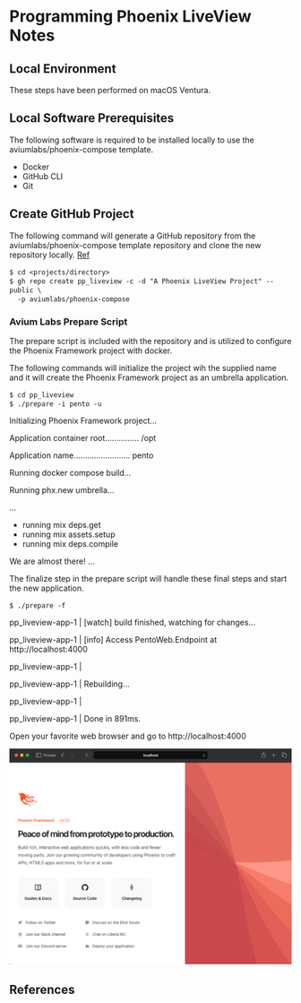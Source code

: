 Programming Phoenix LiveView Notes
==================================

Local Environment
-----------------
These steps have been performed on macOS Ventura.

Local Software Prerequisites
----------------------------
The following software is required to be installed locally to use the 
aviumlabs/phoenix-compose template.

- Docker
- GitHub CLI
- Git

Create GitHub Project 
---------------------
The following command will generate a GitHub repository from the 
aviumlabs/phoenix-compose template repository and clone the new repository 
locally. [Ref](#avl-phoenix-compose)

    $ cd <projects/directory>
    $ gh repo create pp_liveview -c -d "A Phoenix LiveView Project" --public \
      -p aviumlabs/phoenix-compose

### Avium Labs Prepare Script 

The prepare script is included with the repository and is utilized to configure 
the Phoenix Framework project with docker. 

The following commands will initialize the project wih the supplied name and 
it will create the Phoenix Framework project as an umbrella application.

    $ cd pp_liveview
    $ ./prepare -i pento -u

Initializing Phoenix Framework project...

Application container root............... /opt

Application name......................... pento

Running docker compose build...

Running phx.new umbrella...

...
* running mix deps.get
* running mix assets.setup
* running mix deps.compile

We are almost there! ...

The finalize step in the prepare script will handle these final steps and 
start the new application.

    $ ./prepare -f

pp\_liveview-app-1  | [watch] build finished, watching for changes...

pp\_liveview-app-1  | [info] Access PentoWeb.Endpoint at http://localhost:4000

pp\_liveview-app-1  |

pp\_liveview-app-1  | Rebuilding...

pp\_liveview-app-1  |

pp\_liveview-app-1  | Done in 891ms.

Open your favorite web browser and go to http://localhost:4000

![Localhost 4000](/docs/images/ppl-localhost-4000.png "Programming Phoenix LiveView Default Landing Page")



References
----------

[avl-phoenix-compose]: (https://github.com/aviumlabs/phoenix-compose)
